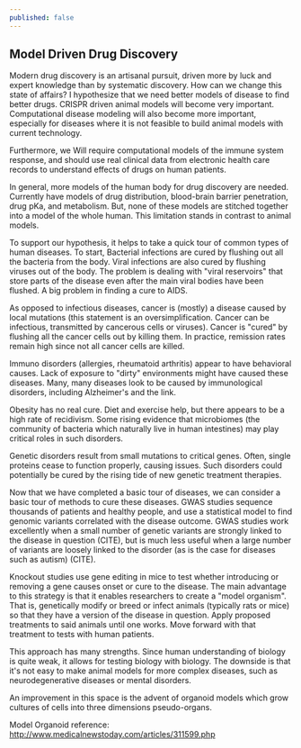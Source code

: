 ```yaml
---
published: false
---
```

## Model Driven Drug Discovery

Modern drug discovery is an artisanal pursuit, driven more by luck and expert knowledge than by systematic discovery. How can we change this state of affairs? I hypothesize that we need better models of disease to find better drugs. CRISPR driven animal models will become very important. Computational disease modeling will also become more important, especially for diseases where it is not feasible to build animal models with current technology.

Furthermore, we Will require computational models of the immune system response, and should use real clinical data from electronic health care records to understand effects of drugs on human patients.

In general, more models of the human body for drug discovery are needed. Currently have models of drug distribution, blood-brain barrier penetration, drug pKa, and metabolism. But, none of these models are stitched together into a model of the whole human. This limitation stands in contrast to animal models.

To support our hypothesis, it helps to take a quick tour of common types of human diseases.
To start, Bacterial infections are cured by flushing out all the bacteria from the body. Viral infections are also cured by flushing viruses out of the body. The problem is dealing with "viral reservoirs" that store parts of the disease even after the main viral bodies have been flushed. A big problem in finding a cure to AIDS.

As opposed to infectious diseases, cancer is (mostly) a disease caused by local mutations (this statement is an oversimplification. Cancer can be infectious, transmitted by cancerous cells or viruses). Cancer is "cured" by flushing all the cancer cells out by killing them. In practice, remission rates remain high since not all cancer cells are killed.

Immuno disorders (allergies, rheumatoid arthritis) appear to have behavioral causes. Lack of exposure to "dirty" environments might have caused these diseases. Many, many diseases look to be caused by immunological disorders, including Alzheimer's and the link.

Obesity has no real cure. Diet and exercise help, but there appears to be a high rate of recidivism. Some rising evidence that microbiomes (the community of bacteria which naturally live in human intestines) may play critical roles in such disorders.

Genetic disorders result from small mutations to critical genes. Often, single proteins cease to function properly, causing issues. Such disorders could potentially be cured by the rising tide of new genetic treatment therapies.

Now that we have completed a basic tour of diseases, we can consider a basic tour of methods to cure these diseases. GWAS studies sequence thousands of patients and healthy people, and use a statistical model to find genomic variants correlated with the disease outcome. GWAS studies work excellently when a small number of genetic variants are strongly linked to the disease in question (CITE), but is much less useful when a large number of variants are loosely linked to the disorder (as is the case for diseases such as autism) (CITE).

Knockout studies use gene editing in mice to test whether introducing or removing a gene causes onset or cure to the disease. The main advantage to this strategy is that it enables researchers to create a "model organism". That is, genetically modify or breed or infect animals (typically rats or mice) so that they have a version of the disease in question. Apply proposed treatments to said animals until one works. Move forward with that treatment to tests with human patients.

This approach has many strengths. Since human understanding of biology is quite weak, it allows for testing biology with biology. The downside is that it's not easy to make animal models for more complex diseases, such as neurodegenerative diseases or mental disorders.

An improvement in this space is the advent of organoid models which grow cultures of cells into three dimensions pseudo-organs.

Model Organoid reference: http://www.medicalnewstoday.com/articles/311599.php